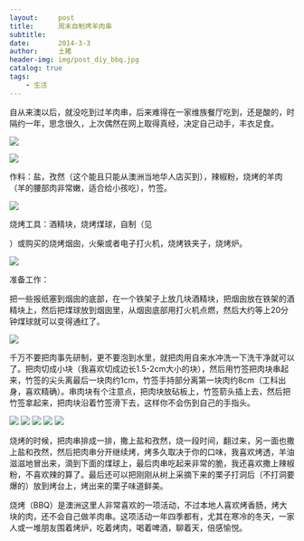 ```yaml
---
layout:     post
title:      周末自制烤羊肉串
subtitle:   
date:       2014-3-3
author:     土猪
header-img: img/post_diy_bbq.jpg
catalog: true
tags:
    - 生活
---
```



自从来澳以后，就没吃到过羊肉串，后来难得在一家维族餐厅吃到，还是酸的，时隔约一年，思念很久，上次偶然在网上取得真经，决定自己动手，丰衣足食。



![](https://steemitimages.com/DQmYbRw5bzR1vvjX6QjkiT9HUmGaq9pwxLUB9rJauqQDZf9/image.png)

![](https://steemitimages.com/DQmQxXxR5ZoJ5jhPQHA2jdEUp5SLMuW7baprp55cY5mZXbi/image.png)

作料：盐，孜然（这个能且只能从澳洲当地华人店买到），辣椒粉，烧烤的羊肉（羊的腰部肉非常嫩，适合给小孩吃），竹签。


![](https://steemitimages.com/DQmNbVFQz97Fm5QKhZNnWNB66BX7tZNy9arY85bfZu8MPnw/image.png)

烧烤工具：酒精块，烧烤煤球，自制（见

[前文]: https://chenlocus.github.io/2014/02/20/%E8%87%AA%E5%88%B6%E7%83%A7%E7%83%A4%E7%83%9F%E5%9B%B1/


）或购买的烧烤烟囱，火柴或者电子打火机，烧烤铁夹子，烧烤炉。

![](https://steemitimages.com/DQmYw8d4WueBDhXJ8VWWK6WcjqbwWgPamsVQK8bCzMuogUv/image.png)





准备工作：

把一些报纸塞到烟囱的底部，在一个铁架子上放几块酒精块，把烟囱放在铁架的酒精块上，然后把煤球放到烟囱里，从烟囱底部用打火机点燃，然后大约等上20分钟煤球就可以变得通红了。


![](https://steemitimages.com/DQmVsRqb7BHQ4yVSNYbSWR8utyRFdj2P4Ai1jzodDRoocC2/image.png)



千万不要把肉事先研制，更不要泡到水里，就把肉用自来水冲洗一下洗干净就可以了。把肉切成小块（我喜欢切成边长1.5-2cm大小的块），然后用竹签把肉块串起来，竹签的尖头离最后一块肉约1cm，竹签手持部分离第一块肉约8cm（工科出身，喜欢精确）。串肉块有个注意点，把肉块放砧板上，竹签箭头插上去，然后把竹签拿起来，把肉块沿着竹签滑下去，这样你不会伤到自己的手指头。

![](https://steemitimages.com/DQmQAaTUDUegkkbFfueXmEWUAmekdMBBF7ptZzi3CiksC1y/image.png)
![](https://steemitimages.com/DQmacKCNRbdkPyhXFk4MbEFCLWmgidrtbBQcUsEqBPbp4uE/image.png)
![](https://steemitimages.com/DQmZ7pBd27qZEcsAUDZUUeW39g1wycGquDfbZsZTTaLmZXB/image.png)
![](https://steemitimages.com/DQmS2swaqteeu2yyn6wvujEtTfFhdqD6LGNy8wmywTLwz98/image.png)
![](https://steemitimages.com/DQmeeyPgEZ5v7vshsySegv5FtifnSDPpbRgLvdykvu92gLM/image.png)


烧烤的时候，把肉串排成一排，撒上盐和孜然，烧一段时间，翻过来，另一面也撒上盐和孜然，然后把肉串分开继续烤，烤多久取决于你的口味，我喜欢烤透，羊油滋滋地冒出来，滴到下面的煤球上，最后肉串吃起来非常的脆，我还喜欢撒上辣椒粉，不喜欢辣的算了。最后还可以把刚刚从树上采摘下来的栗子打洞后（不打洞要爆的）放到烤台上，烤出来的栗子味道鲜美。


烧烤（BBQ）是澳洲这里人非常喜欢的一项活动，不过本地人喜欢烤香肠，烤大块的肉，还不会自己做羊肉串。这项活动一年四季都有，尤其在寒冷的冬天，一家人或一堆朋友围着烤炉，吃着烤肉，喝着啤酒，聊着天，倍感愉悦。